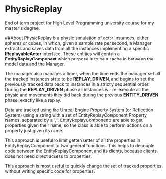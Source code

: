 # PhysicReplay
End of term project for High Level Programming university course for my master's degree.

##About
PhysicReplay is a physic simulation of actor instances, either spheres or cubes, in which, given a sample rate per second,
a Manager extracts and saves data from all the instances implementing a specific **IReplayableActor** interface.
These entities will contain a **EntityReplayComponent** which purpose is to be a cache in between
the model data and the Manager.

The manager also manages a timer, when the time ends the manager set all the tracked
instances state to be **REPLAY_DRIVEN**, and begins to set the previously tracked data back
to instances in a strictly sequential order. During the **REPLAY_DRIVEN** phase all instances
will re-execute all the physic and movements they did back during the previous **ENTITY_DRIVEN** phase,
exactly like a replay.

Data are tracked using the Unreal Engine Property System (or Reflection System) using a string with a set of EntityReplayComponent Property Names, separated by a ",".
EntityReplayComponents are able to get properties given their name, so the class is able to perform actions
on a property just given its name.

This approach is useful 
to limit getter/setter of all the properties in EntityReplayComponent to two general functions.
This helps to decouple code between the EntityReplayComponent and its clients, because clients does not need direct 
access to properties.

This approach is most useful to quickly change the set of tracked properties without writing
specific code for properties.